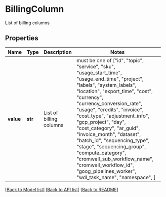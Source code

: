 # BillingColumn

List of billing columns

## Properties
Name | Type | Description | Notes
------------ | ------------- | ------------- | -------------
**value** | **str** | List of billing columns |  must be one of ["id", "topic", "service", "sku", "usage_start_time", "usage_end_time", "project", "labels", "system_labels", "location", "export_time", "cost", "currency", "currency_conversion_rate", "usage", "credits", "invoice", "cost_type", "adjustment_info", "gcp_project", "day", "cost_category", "ar_guid", "invoice_month", "dataset", "batch_id", "sequencing_type", "stage", "sequencing_group", "compute_category", "cromwell_sub_workflow_name", "cromwell_workflow_id", "goog_pipelines_worker", "wdl_task_name", "namespace", ]

[[Back to Model list]](../README.md#documentation-for-models) [[Back to API list]](../README.md#documentation-for-api-endpoints) [[Back to README]](../README.md)


